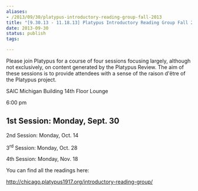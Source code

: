 ```yaml
---
aliases:
- /2013/09/30/platypus-introductory-reading-group-fall-2013
title: "[9.30.13 - 11.18.13] Platypus Introductory Reading Group Fall 2013"
date: 2013-09-30
status: publish
tags:

---
```


Please join Platypus for a course of four sessions focusing largely, although not exclusively, on content generated by the Platypus Review. The aim of these sessions is to provide attendees with a sense of the raison d'être of the Platypus project.

SAIC Michigan Building 14th Floor Lounge

6:00 pm


## 1st Session: Monday, Sept. 30

2nd Session: Monday, Oct. 14

3<sup>rd</sup> Session: Monday, Oct. 28

4th Session: Monday, Nov. 18

You can find all the readings here:

<http://chicago.platypus1917.org/introductory-reading-group/>
